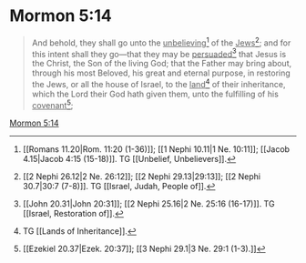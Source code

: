 # Mormon 5:14

> And behold, they shall go unto the <u>unbelieving</u>[^a] of the <u>Jews</u>[^b]; and for this intent shall they go—that they may be <u>persuaded</u>[^c] that Jesus is the Christ, the Son of the living God; that the Father may bring about, through his most Beloved, his great and eternal purpose, in restoring the Jews, or all the house of Israel, to the <u>land</u>[^d] of their inheritance, which the Lord their God hath given them, unto the fulfilling of his <u>covenant</u>[^e];

[Mormon 5:14](https://www.churchofjesuschrist.org/study/scriptures/bofm/morm/5?lang=eng&id=p14#p14)


[^a]: [[Romans 11.20|Rom. 11:20 (1-36)]]; [[1 Nephi 10.11|1 Ne. 10:11]]; [[Jacob 4.15|Jacob 4:15 (15-18)]]. TG [[Unbelief, Unbelievers]].
[^b]: [[2 Nephi 26.12|2 Ne. 26:12]]; [[2 Nephi 29.13|29:13]]; [[2 Nephi 30.7|30:7 (7-8)]]. TG [[Israel, Judah, People of]].
[^c]: [[John 20.31|John 20:31]]; [[2 Nephi 25.16|2 Ne. 25:16 (16-17)]]. TG [[Israel, Restoration of]].
[^d]: TG [[Lands of Inheritance]].
[^e]: [[Ezekiel 20.37|Ezek. 20:37]]; [[3 Nephi 29.1|3 Ne. 29:1 (1-3).]]
